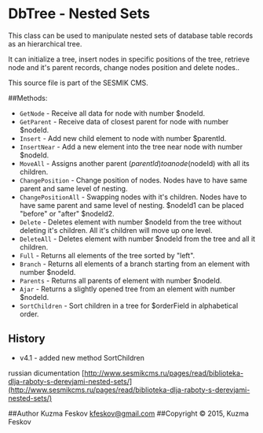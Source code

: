# DbTree - Nested Sets

This class can be used to manipulate nested sets of database table records as an hierarchical tree.

It can initialize a tree, insert nodes in specific  positions of the tree, retrieve node and it's parent records, change nodes position and delete nodes..

This source file is part of the SESMIK CMS.

##Methods:

- `GetNode` - Receive all data for node with number $nodeId.
- `GetParent` - Receive data of closest parent for node with number $nodeId.
- `Insert` - Add new child element to node with number $parentId.
- `InsertNear` - Add a new element into the tree near node with number $nodeId.
- `MoveAll` - Assigns another parent ($parentId) to a node ($nodeId) with all its children.
- `ChangePosition` - Change position of nodes. Nodes have to have same parent and same level of nesting.
- `ChangePositionAll` - Swapping nodes with it's children. Nodes have to have same parent and same level of nesting. $nodeId1 can be placed "before" or "after" $nodeId2.
- `Delete` - Deletes element with number $nodeId from the tree without deleting it's children. All it's children will move up one level.
- `DeleteAll` - Deletes element with number $nodeId from the tree and all it children.
- `Full` - Returns all elements of the tree sorted by "left".
- `Branch` - Returns all elements of a branch starting from an element with number $nodeId.
- `Parents` - Returns all parents of element with number $nodeId.
- `Ajar` - Returns a slightly opened tree from an element with number $nodeId.
- `SortChildren` - Sort children in a tree for $orderField in alphabetical order.

## History
- v4.1 - added new method SortChildren

russian dicumentation [http://www.sesmikcms.ru/pages/read/biblioteka-dlja-raboty-s-derevjami-nested-sets/](http://www.sesmikcms.ru/pages/read/biblioteka-dlja-raboty-s-derevjami-nested-sets/)

##Author        Kuzma Feskov <kfeskov@gmail.com>
##Copyright © 2015, Kuzma Feskov
